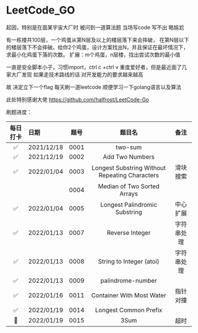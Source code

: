 # LeetCode_GO

起因，特别是在面某宇宙大厂时 被问到一道算法题 当场写code 写不出 略尴尬

有一栋楼共100层，一个鸡蛋从第N层及以上的楼层落下来会摔破， 在第N层以下的楼层落下不会摔破。给你2个鸡蛋，设计方案找出N，并且保证在最坏情况下， 求最小化鸡蛋下落的次数。
扩展：m个鸡蛋，n层楼，找出尝试次数的最小值

一直是安全脚本小子，习惯import，ctrl c +ctrl v 重度爱好者，但是最近面了几家大厂发现 如果走技术路线的话 对开发能力的要求越来越高

故 决定立下一个flag 每天刷一道leetcode 顺便学习一下golang语言以及算法

此处特别感谢大佬 https://github.com/halfrost/LeetCode-Go 

刷题进度：

| 每日打卡 | 日期 | 题号 | 题目名 | 备注 |
| :-----:| :----- | :----: | :----:  | :----:|
| ✅ | 2021/12/18 | 0001 |two-sum | |
| ✅   | 2021/12/19 | 0002 | Add Two Numbers |
| ✅  | 2022/01/04 | 0003 | Longest Substring Without Repeating Characters | 滑块搜索 |
|     |             | 0004 | Median of Two Sorted Arrays |
|  ✅  | 2022/01/04 | 0005 | Longest Palindromic Substring | 中心扩展 |
|  ✅  | 2022/01/13 | 0007 | Reverse Integer | 字符串处理 |
|  ✅  | 2022/01/13 | 0008 | String to Integer (atoi) | 字符串处理 |
|  ✅  | 2022/01/13 | 0009 | palindrome-number |   |
|  ✅  | 2022/01/16 | 0011 | Container With Most Water |  指针对撞 |
|  ✅  | 2022/01/19 | 0014 | Longest Common Prefix |   |
|  🔲  | 2022/01/19 | 0015 | 3Sum | 超时  |
